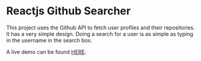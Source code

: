 # Reactjs Github Searcher

This project uses the Github API to fetch user profiles and their repositories. It has a very simple design. Doing a search for a user is as simple as typing in the username in the search box.

A live demo can be found [HERE](http://chrisrshort.com/github-searcher/).